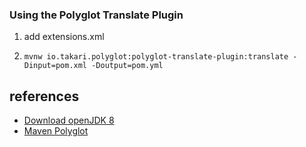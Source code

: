 ### Using the Polyglot Translate Plugin
1. add extensions.xml
2.     mvnw io.takari.polyglot:polyglot-translate-plugin:translate -Dinput=pom.xml -Doutput=pom.yml


## references
- [Download openJDK 8](https://adoptium.net/temurin/releases/?version=8)
- [Maven Polyglot](https://www.baeldung.com/maven-polyglot)